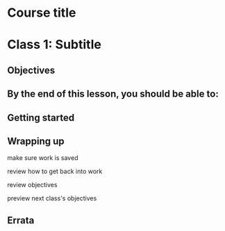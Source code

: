 # Course title
# Class 1: Subtitle

## Objectives

By the end of this lesson,
you should be able to:
-  

## Getting started




## Wrapping up

make sure work is saved

review how to get back into work

review objectives

preview next class's objectives

## Errata

